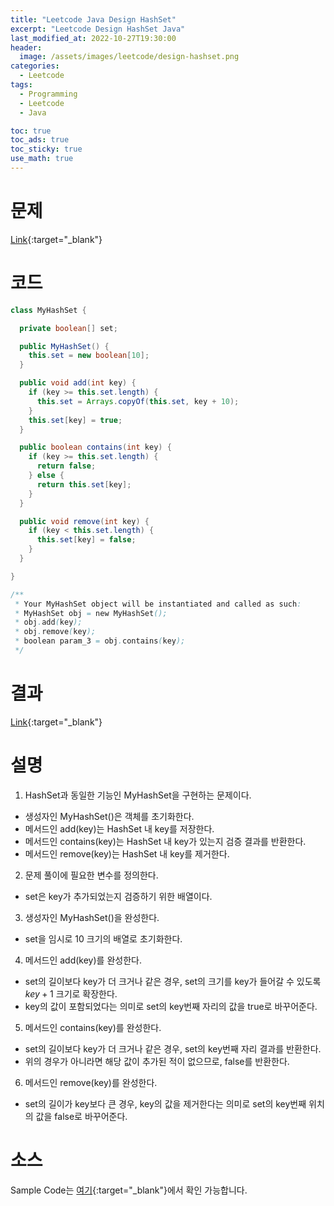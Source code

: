 ```yaml
---
title: "Leetcode Java Design HashSet"
excerpt: "Leetcode Design HashSet Java"
last_modified_at: 2022-10-27T19:30:00
header:
  image: /assets/images/leetcode/design-hashset.png
categories:
  - Leetcode
tags:
  - Programming
  - Leetcode
  - Java

toc: true
toc_ads: true
toc_sticky: true
use_math: true
---
```

# 문제
[Link](https://leetcode.com/problems/design-hashset){:target="_blank"}

# 코드
```java
class MyHashSet {

  private boolean[] set;

  public MyHashSet() {
    this.set = new boolean[10];
  }

  public void add(int key) {
    if (key >= this.set.length) {
      this.set = Arrays.copyOf(this.set, key + 10);
    }
    this.set[key] = true;
  }

  public boolean contains(int key) {
    if (key >= this.set.length) {
      return false;
    } else {
      return this.set[key];
    }
  }

  public void remove(int key) {
    if (key < this.set.length) {
      this.set[key] = false;
    }
  }

}

/**
 * Your MyHashSet object will be instantiated and called as such:
 * MyHashSet obj = new MyHashSet();
 * obj.add(key);
 * obj.remove(key);
 * boolean param_3 = obj.contains(key);
 */
```

# 결과
[Link](https://leetcode.com/submissions/detail/831337137/){:target="_blank"}

# 설명
1. HashSet과 동일한 기능인 MyHashSet을 구현하는 문제이다.
- 생성자인 MyHashSet()은 객체를 초기화한다.
- 메서드인 add(key)는 HashSet 내 key를 저장한다.
- 메서드인 contains(key)는 HashSet 내 key가 있는지 검증 결과를 반환한다.
- 메서드인 remove(key)는 HashSet 내 key를 제거한다.

2. 문제 풀이에 필요한 변수를 정의한다.
- set은 key가 추가되었는지 검증하기 위한 배열이다.

3. 생성자인 MyHashSet()을 완성한다.
- set을 임시로 10 크기의 배열로 초기화한다.

4. 메서드인 add(key)를 완성한다.
- set의 길이보다 key가 더 크거나 같은 경우, set의 크기를 key가 들어갈 수 있도록 $key + 1$ 크기로 확장한다.
- key의 값이 포함되었다는 의미로 set의 key번째 자리의 값을 true로 바꾸어준다.

5. 메서드인 contains(key)를 완성한다.
- set의 길이보다 key가 더 크거나 같은 경우, set의 key번째 자리 결과를 반환한다.
- 위의 경우가 아니라면 해당 값이 추가된 적이 없으므로, false를 반환한다.

6. 메서드인 remove(key)를 완성한다.
- set의 길이가 key보다 큰 경우, key의 값을 제거한다는 의미로 set의 key번째 위치의 값을 false로 바꾸어준다.

# 소스
Sample Code는 [여기](https://github.com/GracefulSoul/leetcode/blob/master/src/main/java/gracefulsoul/problems/DesignHashSet.java){:target="_blank"}에서 확인 가능합니다.